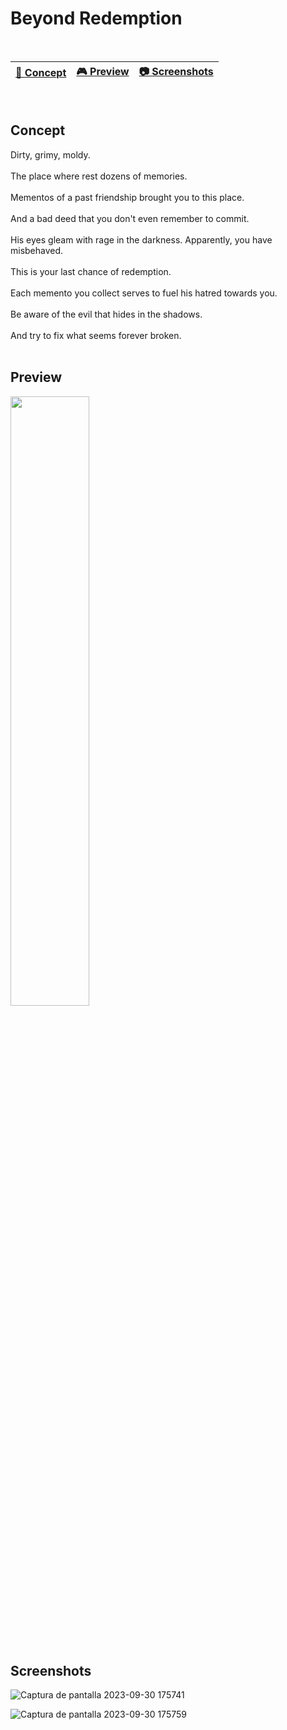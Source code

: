 # Beyond Redemption

<br>

| [📖 Concept](#concept) |[🎮 Preview](#preview) | [:camera: Screenshots](#screenshots) |
| -------- | --------------- | -------- |

<br>

## Concept

Dirty, grimy, moldy.
<br>
<br>
The place where rest dozens of memories.
<br>
<br>
Mementos of a past friendship brought you to this place.
<br>
<br>
And a bad deed that you don't even remember to commit.
<br>
<br>
His eyes gleam with rage in the darkness. Apparently, you have misbehaved.
<br>
<br>
This is your last chance of redemption.
<br>
<br>
Each memento you collect serves to fuel his hatred towards you.
<br>
<br>
Be aware of the evil that hides in the shadows.
<br>
<br>
And try to fix what seems forever broken.
<br>
<br>

## Preview

[<img src="https://cdn.pixabay.com/photo/2019/06/25/12/59/click-here-4298145_1280.png" width="50%">](https://www.youtube.com/watch?v=Th0mGT-HA3o "Demo game mechanics")

<br>
<br>

## Screenshots

![Captura de pantalla 2023-09-30 175741](https://github.com/ricardobar96/beyond-redemption/assets/73242474/f0341b60-2d03-43f3-8772-1221a6181fa1)


![Captura de pantalla 2023-09-30 175759](https://github.com/ricardobar96/beyond-redemption/assets/73242474/57192032-ae5b-45bf-ab03-4d0ee31774be)

